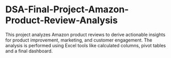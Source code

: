 # DSA-Final-Project-Amazon-Product-Review-Analysis
This project analyzes Amazon product reviews to derive actionable insights for product improvement, marketing, and customer engagement. The analysis is performed using Excel tools like calculated columns, pivot tables and a final dashboard.
